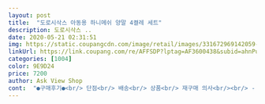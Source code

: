 ```yaml
---
layout: post 
title:  "도로시삭스 아동용 하니메쉬 양말 4켤레 세트" 
description: 도로시삭스 ..
date: 2020-05-21 02:31:51 
img: https://static.coupangcdn.com/image/retail/images/331672969142059-0a16a269-7895-4590-b8a1-f800571029a5.jpg 
linkUrl: https://link.coupang.com/re/AFFSDP?lptag=AF3600438&subid=ahnPublicAsk&pageKey=1238457963&itemId=2234047125&vendorItemId=70231608739&traceid=V0-113-dcd71ba3c88f83c2 
categories: [1004] 
color: 9E9D24 
price: 7200 
author: Ask View Shop 
cont:  "●구매후기●<br/> 단점<br/> 배송<br/> 상품<br/> 재구매 의사<br/><br/> - 다른 색상으로 또 주문하고 싶은데.<br/> 미끄러워서 고민이에요.<br/><br/><br/> - 미끄러워요.<br/><br/><br/> - 배송은 말할 것도 없는 쿠팡!<br/><br/> - 색상이 또렷하고 예뻐요.<br/><br/><br/> - 시원한 소재라 발에 땀 많은 아기에게 제격이네요.<br/><br/><br/> - 양말 안 쪽도 깔끔하게 처리되어 있어요.<br/> 간혹 양말을 사면 안쪽에 실이 주렁주렁(?)한 경우가 있어서 아기 발에 붙어 불편한 적이 있었는데.<br/> 이 상품은 양말 안쪽도 깔끔하게 처리되어 있어요.<br/><br/>발바닥에 처리된 미끄럼방지가 역할을 못해요.<br/> 그 마저도 매끄러워서 아기가 신고 걸어다니다가 종종 넘어지더라구요.<br/> 이 점이 좀 아쉬워서 별 하나 뺍니다.<br/><br/>발볼 넓은 아긴 아니에요 ㅎ<br/>색도 이뿌고 여름에 잘 신길 것 같아요!<br/>아직 조금 크긴해요 애기발이 딱 12센치 정도 되서 2호 샀는데 조금.<br/>크네요 ㅋㅋ<br/>파스텔 적인 느낌 아님<br/>화면보다  쨍하고 형광이에요<br/>" 
---
```

